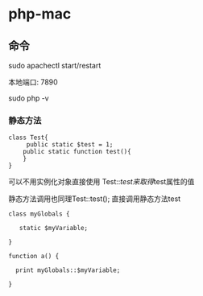 # php-mac

## 命令

sudo apachectl start/restart 

本地端口: 7890

sudo php -v

### 静态方法

```
class Test{
     public static $test = 1;
    public static function test(){
    }
}

```

可以不用实例化对象直接使用 Test::$test 来取得$test属性的值

静态方法调用也同理Test::test(); 直接调用静态方法test

```
class myGlobals {

   static $myVariable;

}

function a() {

  print myGlobals::$myVariable;

}
```


